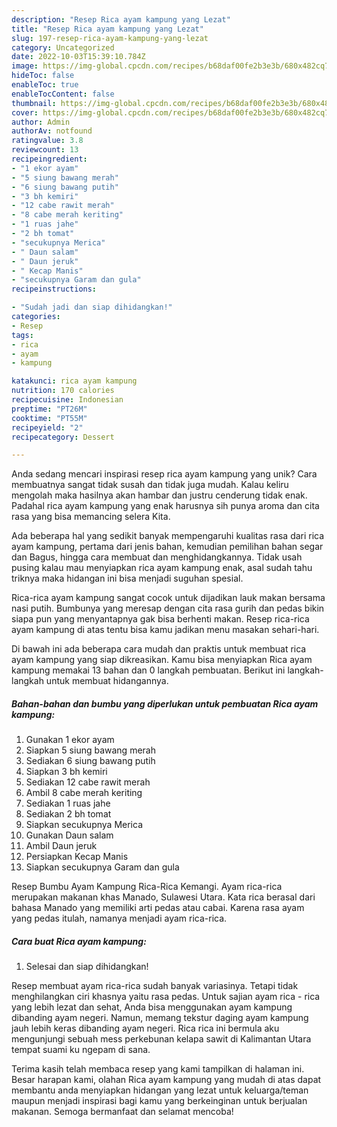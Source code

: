 ```yaml
---
description: "Resep Rica ayam kampung yang Lezat"
title: "Resep Rica ayam kampung yang Lezat"
slug: 197-resep-rica-ayam-kampung-yang-lezat
category: Uncategorized
date: 2022-10-03T15:39:10.784Z
image: https://img-global.cpcdn.com/recipes/b68daf00fe2b3e3b/680x482cq70/rica-ayam-kampung-foto-resep-utama.jpg
hideToc: false
enableToc: true
enableTocContent: false
thumbnail: https://img-global.cpcdn.com/recipes/b68daf00fe2b3e3b/680x482cq70/rica-ayam-kampung-foto-resep-utama.jpg
cover: https://img-global.cpcdn.com/recipes/b68daf00fe2b3e3b/680x482cq70/rica-ayam-kampung-foto-resep-utama.jpg
author: Admin
authorAv: notfound
ratingvalue: 3.8
reviewcount: 13
recipeingredient:
- "1 ekor ayam"
- "5 siung bawang merah"
- "6 siung bawang putih"
- "3 bh kemiri"
- "12 cabe rawit merah"
- "8 cabe merah keriting"
- "1 ruas jahe"
- "2 bh tomat"
- "secukupnya Merica"
- " Daun salam"
- " Daun jeruk"
- " Kecap Manis"
- "secukupnya Garam dan gula"
recipeinstructions:

- "Sudah jadi dan siap dihidangkan!"
categories:
- Resep
tags:
- rica
- ayam
- kampung

katakunci: rica ayam kampung 
nutrition: 170 calories
recipecuisine: Indonesian
preptime: "PT26M"
cooktime: "PT55M"
recipeyield: "2"
recipecategory: Dessert

---
```





Anda sedang mencari inspirasi resep rica ayam kampung yang unik? Cara membuatnya sangat tidak susah dan tidak juga mudah. Kalau keliru mengolah maka hasilnya akan hambar dan justru cenderung tidak enak. Padahal rica ayam kampung yang enak harusnya sih punya aroma dan cita rasa yang bisa memancing selera Kita.





Ada beberapa hal yang sedikit banyak mempengaruhi kualitas rasa dari rica ayam kampung, pertama dari jenis bahan, kemudian pemilihan bahan segar dan Bagus, hingga cara membuat dan menghidangkannya. Tidak usah pusing kalau mau menyiapkan rica ayam kampung enak,      asal sudah tahu triknya maka hidangan ini bisa menjadi suguhan spesial.














Rica-rica ayam kampung sangat cocok untuk dijadikan lauk makan bersama nasi putih. Bumbunya yang meresap dengan cita rasa gurih dan pedas bikin siapa pun yang menyantapnya gak bisa berhenti makan. Resep rica-rica ayam kampung di atas tentu bisa kamu jadikan menu masakan sehari-hari.






Di bawah ini ada beberapa cara mudah dan praktis untuk membuat rica ayam kampung yang siap dikreasikan. Kamu bisa menyiapkan Rica ayam kampung memakai 13 bahan dan 0 langkah pembuatan. Berikut ini langkah-langkah untuk membuat hidangannya.

<!--inarticleads1-->

##### Bahan-bahan dan bumbu yang diperlukan untuk pembuatan Rica ayam kampung:

1. Gunakan 1 ekor ayam
1. Siapkan 5 siung bawang merah
1. Sediakan 6 siung bawang putih
1. Siapkan 3 bh kemiri
1. Sediakan 12 cabe rawit merah
1. Ambil 8 cabe merah keriting
1. Sediakan 1 ruas jahe
1. Sediakan 2 bh tomat
1. Siapkan secukupnya Merica
1. Gunakan  Daun salam
1. Ambil  Daun jeruk
1. Persiapkan  Kecap Manis
1. Siapkan secukupnya Garam dan gula


Resep Bumbu Ayam Kampung Rica-Rica Kemangi. Ayam rica-rica merupakan makanan khas Manado, Sulawesi Utara. Kata rica berasal dari bahasa Manado yang memiliki arti pedas atau cabai. Karena rasa ayam yang pedas itulah, namanya menjadi ayam rica-rica. 

<!--inarticleads2-->

##### Cara buat Rica ayam kampung:


1. Selesai dan siap dihidangkan!

Resep membuat ayam rica-rica sudah banyak variasinya. Tetapi tidak menghilangkan ciri khasnya yaitu rasa pedas. Untuk sajian ayam rica - rica yang lebih lezat dan sehat, Anda bisa menggunakan ayam kampung dibanding ayam negeri. Namun, memang tekstur daging ayam kampung jauh lebih keras dibanding ayam negeri. Rica rica ini bermula aku mengunjungi sebuah mess perkebunan kelapa sawit di Kalimantan Utara tempat suami ku ngepam di sana. 

Terima kasih telah membaca resep yang kami tampilkan di halaman ini. Besar harapan kami, olahan Rica ayam kampung yang mudah di atas dapat membantu anda menyiapkan hidangan yang lezat untuk keluarga/teman maupun menjadi inspirasi bagi kamu yang berkeinginan untuk berjualan makanan. Semoga bermanfaat dan selamat mencoba!
